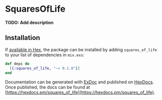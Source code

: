 # SquaresOfLife

**TODO: Add description**

## Installation

If [available in Hex](https://hex.pm/docs/publish), the package can be installed
by adding `squares_of_life` to your list of dependencies in `mix.exs`:

```elixir
def deps do
  [{:squares_of_life, "~> 0.1.0"}]
end
```

Documentation can be generated with [ExDoc](https://github.com/elixir-lang/ex_doc)
and published on [HexDocs](https://hexdocs.pm). Once published, the docs can
be found at [https://hexdocs.pm/squares_of_life](https://hexdocs.pm/squares_of_life).

